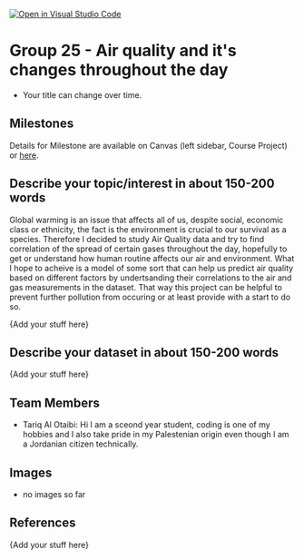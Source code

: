 [![Open in Visual Studio Code](https://classroom.github.com/assets/open-in-vscode-f059dc9a6f8d3a56e377f745f24479a46679e63a5d9fe6f495e02850cd0d8118.svg)](https://classroom.github.com/online_ide?assignment_repo_id=6182332&assignment_repo_type=AssignmentRepo)
# Group 25 - Air quality and it's changes throughout the day

- Your title can change over time.

## Milestones

Details for Milestone are available on Canvas (left sidebar, Course Project) or [here](https://firas.moosvi.com/courses/data301/project/milestone01.html).

## Describe your topic/interest in about 150-200 words
Global warming is an issue that affects all of us, despite social, economic class or ethnicity, the fact is the environment is crucial to our survival as a species.
Therefore I decided to study Air Quality data and try to find correlation of the spread of certain gases throughout the day, hopefully to get or understand how human routine affects our air and environment. What I hope to acheive is a model of some sort that can help us predict air quality based on different factors by undertsanding their correlations to the air and gas measurements in the dataset. That way this project can be helpful to prevent further pollution from occuring or at least provide with a start to do so.

{Add your stuff here}

## Describe your dataset in about 150-200 words

{Add your stuff here}

## Team Members

- Tariq Al Otaibi: Hi I am a sceond year student, coding is one of my hobbies and I also take pride in my Palestenian origin even though I am a Jordanian citizen technically.

## Images

- no images so far

## References

{Add your stuff here}




